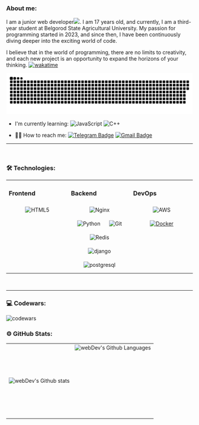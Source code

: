 

### About me:
I am a junior web developer<img src="https://media.giphy.com/media/WUlplcMpOCEmTGBtBW/giphy.gif" width="30px">. I am 17 years old, and currently, I am a third-year student at Belgorod State Agricultural University. My passion for programming started in 2023, and since then, I have been continuously diving deeper into the exciting world of code. 

I believe that in the world of programming, there are no limits to creativity, and each new project is an opportunity to expand the horizons of your thinking. [![wakatime](https://wakatime.com/badge/user/cafbe056-ab7c-462d-81ee-b05d7952fb6b.svg)](https://wakatime.com/@cafbe056-ab7c-462d-81ee-b05d7952fb6b)

<p align="center">
 <img width="800" src="github-snake.svg" alt="snake"/>
</p>

- I'm currently learning: <img src="https://cdn.jsdelivr.net/gh/devicons/devicon/icons/javascript/javascript-original.svg" alt="JavaScript" width="40" height="40"/> <img src="https://cdn.jsdelivr.net/gh/devicons/devicon/icons/cplusplus/cplusplus-original.svg" alt="C++" width="40" height="40"/>

- 👨‍💻 How to reach me: [![Telegram Badge](https://img.shields.io/badge/-Telegram-blue?style=flat&logo=Telegram&logoColor=white)](https://t.me/agaapov) [![Gmail Badge](https://img.shields.io/badge/-Gmail-red?style=flat&logo=Gmail&logoColor=white)](mailto:zakhryapand@gmail.com)


---

<br/>  

### 🛠️ Technologies:
<table><tr><td valign="top" width="33%">

### Frontend  
<div align="center">
<img style="margin: 10px" src="https://profilinator.rishav.dev/skills-assets/html5-original-wordmark.svg" alt="HTML5" height="50" />  
</div></td><td valign="top" width="33%">

### Backend  
<div align="center">
<img style="margin: 10px" src="https://profilinator.rishav.dev/skills-assets/nginx-original.svg" alt="Nginx" height="50" />  
<img style="margin: 10px" src="https://profilinator.rishav.dev/skills-assets/python-original.svg" alt="Python" height="50" />
<img style="margin: 10px" src="https://profilinator.rishav.dev/skills-assets/git-scm-icon.svg" alt="Git" height="50" />  
<img style="margin: 10px" src="https://www.svgrepo.com/show/303460/redis-logo.svg" alt="Redis" height="50" />
<img style="margin: 10px" src="https://raw.githubusercontent.com/danielcranney/readme-generator/main/public/icons/skills/django-colored.svg" alt="django" height="50" />  
<img style="margin: 10px" src="https://raw.githubusercontent.com/danielcranney/readme-generator/main/public/icons/skills/postgresql-colored.svg" alt="postgresql" height="50" />  
</div></td><td valign="top" width="33%">

### DevOps  
<div align="center">  
<img style="margin: 10px" src="https://profilinator.rishav.dev/skills-assets/amazonwebservices-original-wordmark.svg" alt="AWS" height="50" />
<a href="https://www.docker.com/" target="_blank"><img style="margin: 10px" src="https://profilinator.rishav.dev/skills-assets/docker-original-wordmark.svg" alt="Docker" height="50" /></a>
</div></td></tr></table>  

<br/>  

---
### 💻 Codewars:

![codewars](https://www.codewars.com/users/ZakhryapaNikita/badges/large)

### ⚙️ GitHub Stats:

<table>
  <tr>
    <td>
      <img align="left" src="http://github-readme-streak-stats.herokuapp.com?user=agapoov&theme=dark&background=000000" alt="webDev's Github stats" />
    </td>
    <td>
      <img height="195px" align="right" alt="webDev's Github Languages" src="https://github-readme-stats-sigma-five.vercel.app/api/top-langs/?username=agapoov&layout=compact&theme=vision-friendly-dark" />
    </td>
  </tr>
</table>

